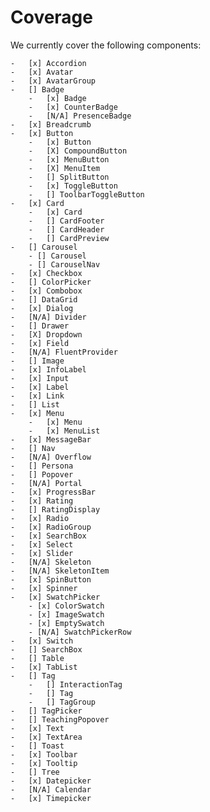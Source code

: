 # Coverage

We currently cover the following components:

    -   [x] Accordion
    -   [x] Avatar
    -   [x] AvatarGroup
    -   [] Badge
        -   [x] Badge
        -   [x] CounterBadge
        -   [N/A] PresenceBadge
    -   [x] Breadcrumb
    -   [x] Button
        -   [x] Button
        -   [X] CompoundButton
        -   [x] MenuButton
        -   [X] MenuItem
        -   [] SplitButton
        -   [x] ToggleButton
        -   [] ToolbarToggleButton
    -   [x] Card
        -   [x] Card
        -   [] CardFooter
        -   [] CardHeader
        -   [] CardPreview
    -   [] Carousel
        - [] Carousel
        - [] CarouselNav
    -   [x] Checkbox
    -   [] ColorPicker
    -   [x] Combobox
    -   [] DataGrid
    -   [x] Dialog
    -   [N/A] Divider
    -   [] Drawer
    -   [X] Dropdown
    -   [x] Field
    -   [N/A] FluentProvider
    -   [] Image
    -   [x] InfoLabel
    -   [x] Input
    -   [x] Label
    -   [x] Link
    -   [] List
    -   [x] Menu
        -   [x] Menu
        -   [x] MenuList
    -   [x] MessageBar
    -   [] Nav
    -   [N/A] Overflow
    -   [] Persona
    -   [] Popover
    -   [N/A] Portal
    -   [x] ProgressBar
    -   [x] Rating
    -   [] RatingDisplay
    -   [x] Radio
    -   [x] RadioGroup
    -   [x] SearchBox
    -   [x] Select
    -   [x] Slider
    -   [N/A] Skeleton
    -   [N/A] SkeletonItem
    -   [x] SpinButton
    -   [x] Spinner
    -   [x] SwatchPicker
        - [x] ColorSwatch
        - [x] ImageSwatch
        - [x] EmptySwatch
        - [N/A] SwatchPickerRow
    -   [x] Switch
    -   [] SearchBox
    -   [] Table
    -   [x] TabList
    -   [] Tag
        -   [] InteractionTag
        -   [] Tag
        -   [] TagGroup
    -   [] TagPicker
    -   [] TeachingPopover
    -   [x] Text
    -   [x] TextArea
    -   [] Toast
    -   [x] Toolbar
    -   [x] Tooltip
    -   [] Tree
    -   [x] Datepicker
    -   [N/A] Calendar
    -   [x] Timepicker
